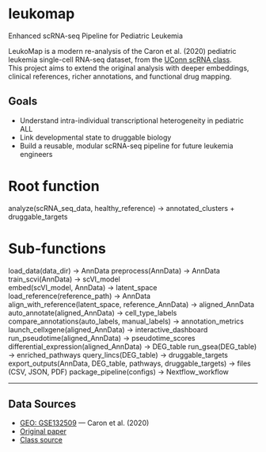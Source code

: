 # leukomap

Enhanced scRNA-seq Pipeline for Pediatric Leukemia

LeukoMap is a modern re-analysis of the Caron et al. (2020) pediatric leukemia single-cell RNA-seq dataset, from the [UConn scRNA class](https://github.com/CBC-UCONN/Single-Cell-Transcriptomics).  
This project aims to extend the original analysis with deeper embeddings, clinical references, richer annotations, and functional drug mapping.

## Goals
- Understand intra-individual transcriptional heterogeneity in pediatric ALL
- Link developmental state to druggable biology
- Build a reusable, modular scRNA-seq pipeline for future leukemia engineers

# Root function
analyze(scRNA_seq_data, healthy_reference) -> annotated_clusters + druggable_targets

# Sub-functions
load_data(data_dir) -> AnnData
preprocess(AnnData) -> AnnData
train_scvi(AnnData) -> scVI_model   
embed(scVI_model, AnnData) -> latent_space
load_reference(reference_path) -> AnnData
align_with_reference(latent_space, reference_AnnData) -> aligned_AnnData
auto_annotate(aligned_AnnData) -> cell_type_labels
compare_annotations(auto_labels, manual_labels) -> annotation_metrics
launch_cellxgene(aligned_AnnData) -> interactive_dashboard
run_pseudotime(aligned_AnnData) -> pseudotime_scores
differential_expression(aligned_AnnData) -> DEG_table
run_gsea(DEG_table) -> enriched_pathways
query_lincs(DEG_table) -> druggable_targets
export_outputs(AnnData, DEG_table, pathways, druggable_targets) -> files (CSV, JSON, PDF)
package_pipeline(configs) -> Nextflow_workflow

---

## Data Sources
- [GEO: GSE132509](https://www.ncbi.nlm.nih.gov/geo/query/acc.cgi?acc=GSE132509) — Caron et al. (2020)
- [Original paper](https://doi.org/10.1038/s41598-020-64929-x)
- [Class source](https://github.com/CBC-UCONN/Single-Cell-Transcriptomics)